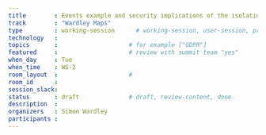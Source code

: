 ```yaml
---
title        : Events example and security implications of the isolation and terrorism 
track        : "Wardley Maps"
type         : working-session      # working-session, user-session, product-session
technology   :
topics       :                    # for example ["GDPR"]
featured     :                    # review with summit team "yes"
when_day     : Tue
when_time    : WS-2
room_layout  :                    #
room_id      : 
session_slack: 
status       : draft              # draft, review-content, done
description  :
organizers   : Simon Wardley
participants :
---
```



<!--(add intro)

## WHY

(...)

## What

(...)

## Outcomes

(...)

## References

(...)


## Previous-->
